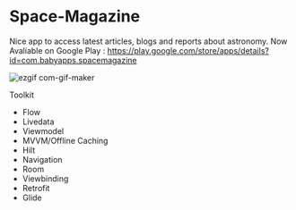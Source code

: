 # Space-Magazine
Nice app to access latest  articles, blogs and reports about astronomy.
Now Avaliable on Google Play : https://play.google.com/store/apps/details?id=com.babyapps.spacemagazine

![ezgif com-gif-maker](https://user-images.githubusercontent.com/78986854/137545874-858c1748-110a-4025-af03-10a6983ea62b.gif)


Toolkit
  - Flow
  - Livedata
  - Viewmodel
  - MVVM/Offline Caching
  - Hilt
  - Navigation
  - Room
  - Viewbinding
  - Retrofit
  - Glide

